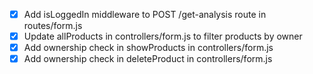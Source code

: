 - [x] Add isLoggedIn middleware to POST /get-analysis route in routes/form.js
- [x] Update allProducts in controllers/form.js to filter products by owner
- [x] Add ownership check in showProducts in controllers/form.js
- [x] Add ownership check in deleteProduct in controllers/form.js
